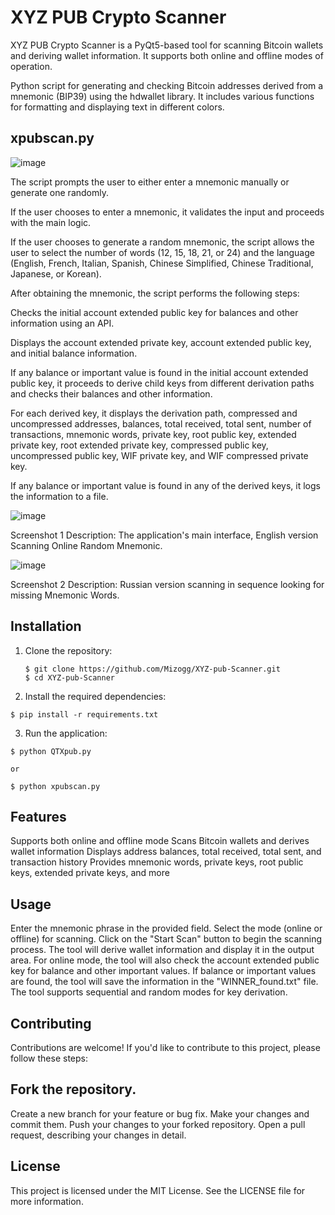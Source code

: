 # XYZ PUB Crypto Scanner

XYZ PUB Crypto Scanner is a PyQt5-based tool for scanning Bitcoin wallets and deriving wallet information. It supports both online and offline modes of operation.

Python script for generating and checking Bitcoin addresses derived from a mnemonic (BIP39) using the hdwallet library. It includes various functions for formatting and displaying text in different colors.

## xpubscan.py

![image](https://github.com/Mizogg/XYZ-pub-Scanner/assets/88630056/70aaa45b-9aff-49ff-af28-674500e40112)

The script prompts the user to either enter a mnemonic manually or generate one randomly.

If the user chooses to enter a mnemonic, it validates the input and proceeds with the main logic. 

If the user chooses to generate a random mnemonic, the script allows the user to select the number of words (12, 15, 18, 21, or 24) and the language (English, French, Italian, Spanish, Chinese Simplified, Chinese Traditional, Japanese, or Korean).

After obtaining the mnemonic, the script performs the following steps:

Checks the initial account extended public key for balances and other information using an API.

Displays the account extended private key, account extended public key, and initial balance information.

If any balance or important value is found in the initial account extended public key, it proceeds to derive child keys from different derivation paths and checks their balances and other information.

For each derived key, it displays the derivation path, compressed and uncompressed addresses, balances, total received, total sent, number of transactions, mnemonic words, private key, root public key, extended private key, root extended private key, compressed public key, uncompressed public key, WIF private key, and WIF compressed private key.

If any balance or important value is found in any of the derived keys, it logs the information to a file.


![image](https://github.com/Mizogg/XYZ-pub-Scanner/assets/88630056/b3443666-b0e5-4c89-9740-78c238654380)

Screenshot 1 Description: The application's main interface, English version Scanning Online Random Mnemonic.

![image](https://github.com/Mizogg/XYZ-pub-Scanner/assets/88630056/282b0a98-1380-4e4d-8601-027822830054)

Screenshot 2 Description: Russian version scanning in sequence looking for missing Mnemonic Words.

## Installation

1. Clone the repository:

   ```
   $ git clone https://github.com/Mizogg/XYZ-pub-Scanner.git
   $ cd XYZ-pub-Scanner
2. Install the required dependencies:

  ```
$ pip install -r requirements.txt
```
3. Run the application:

```
$ python QTXpub.py

or

$ python xpubscan.py
```
## Features
Supports both online and offline mode
Scans Bitcoin wallets and derives wallet information
Displays address balances, total received, total sent, and transaction history
Provides mnemonic words, private keys, root public keys, extended private keys, and more
## Usage
Enter the mnemonic phrase in the provided field.
Select the mode (online or offline) for scanning.
Click on the "Start Scan" button to begin the scanning process.
The tool will derive wallet information and display it in the output area.
For online mode, the tool will also check the account extended public key for balance and other important values.
If balance or important values are found, the tool will save the information in the "WINNER_found.txt" file.
The tool supports sequential and random modes for key derivation.
## Contributing
Contributions are welcome! If you'd like to contribute to this project, please follow these steps:

## Fork the repository.
Create a new branch for your feature or bug fix.
Make your changes and commit them.
Push your changes to your forked repository.
Open a pull request, describing your changes in detail.
## License
This project is licensed under the MIT License. See the LICENSE file for more information.
